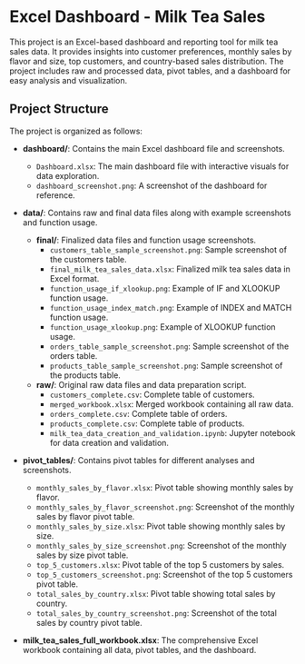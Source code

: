 # Excel Dashboard - Milk Tea Sales

This project is an Excel-based dashboard and reporting tool for milk tea sales data. It provides insights into customer preferences, monthly sales by flavor and size, top customers, and country-based sales distribution. The project includes raw and processed data, pivot tables, and a dashboard for easy analysis and visualization.

## Project Structure

The project is organized as follows:

- **dashboard/**: Contains the main Excel dashboard file and screenshots.
  - `Dashboard.xlsx`: The main dashboard file with interactive visuals for data exploration.
  - `dashboard_screenshot.png`: A screenshot of the dashboard for reference.

- **data/**: Contains raw and final data files along with example screenshots and function usage.
  - **final/**: Finalized data files and function usage screenshots.
    - `customers_table_sample_screenshot.png`: Sample screenshot of the customers table.
    - `final_milk_tea_sales_data.xlsx`: Finalized milk tea sales data in Excel format.
    - `function_usage_if_xlookup.png`: Example of IF and XLOOKUP function usage.
    - `function_usage_index_match.png`: Example of INDEX and MATCH function usage.
    - `function_usage_xlookup.png`: Example of XLOOKUP function usage.
    - `orders_table_sample_screenshot.png`: Sample screenshot of the orders table.
    - `products_table_sample_screenshot.png`: Sample screenshot of the products table.
  - **raw/**: Original raw data files and data preparation script.
    - `customers_complete.csv`: Complete table of customers.
    - `merged_workbook.xlsx`: Merged workbook containing all raw data.
    - `orders_complete.csv`: Complete table of orders.
    - `products_complete.csv`: Complete table of products.
    - `milk_tea_data_creation_and_validation.ipynb`: Jupyter notebook for data creation and validation.

- **pivot_tables/**: Contains pivot tables for different analyses and screenshots.
  - `monthly_sales_by_flavor.xlsx`: Pivot table showing monthly sales by flavor.
  - `monthly_sales_by_flavor_screenshot.png`: Screenshot of the monthly sales by flavor pivot table.
  - `monthly_sales_by_size.xlsx`: Pivot table showing monthly sales by size.
  - `monthly_sales_by_size_screenshot.png`: Screenshot of the monthly sales by size pivot table.
  - `top_5_customers.xlsx`: Pivot table of the top 5 customers by sales.
  - `top_5_customers_screenshot.png`: Screenshot of the top 5 customers pivot table.
  - `total_sales_by_country.xlsx`: Pivot table showing total sales by country.
  - `total_sales_by_country_screenshot.png`: Screenshot of the total sales by country pivot table.

- **milk_tea_sales_full_workbook.xlsx**: The comprehensive Excel workbook containing all data, pivot tables, and the dashboard.